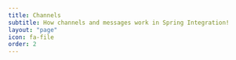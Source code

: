 ```yaml
---
title: Channels
subtitle: How channels and messages work in Spring Integration!
layout: "page"
icon: fa-file
order: 2
---
```

